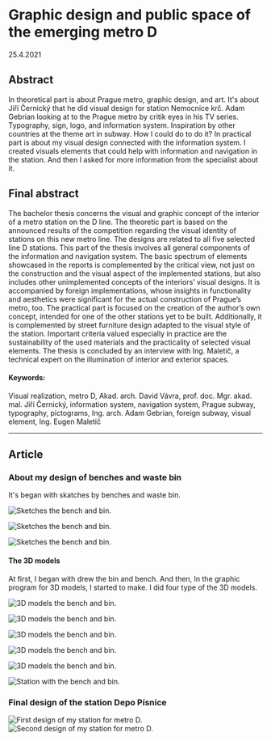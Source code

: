 # Graphic design and public space of the emerging metro D

25.4.2021

<!-- Content goes here… -->

## Abstract

In theoretical part is about Prague metro, graphic design, and art. It's about Jiří Černický that he did visual design for station Nemocnice krč. Adam Gebrian looking at to the Prague metro by critik eyes in his TV series. Typography, sign, logo, and information system. Inspiration by other countries at the theme art in subway. How I could do to do it? In practical part is about my visual design connected with the information system. I created visuals elements that could help with information and navigation in the station. And then I asked for more information from the specialist about it.

## Final abstract

The bachelor thesis concerns the visual and graphic concept of the interior of a metro station on the D line. The theoretic part is based on the announced results of the competition regarding the visual identity of stations on this new metro line. The designs are related to all five selected line D stations. This part of the thesis involves all general components of the information and navigation system. The basic spectrum of elements showcased in the reports is complemented by the critical view, not just on the construction and the visual aspect of the implemented stations, but also includes other unimplemented concepts of the interiors’ visual designs. It is accompanied by foreign implementations, whose insights in functionality and aesthetics were significant for the actual construction of Prague’s metro, too. The practical part is focused on the creation of the author’s own concept, intended for one of the other stations yet to be built. Additionally, it is complemented by street furniture design adapted to the visual style of the station. Important criteria valued especially in practice are the sustainability of the used materials and the practicality of selected visual elements. The thesis is concluded by an interview with Ing. Maletič, a technical expert on the illumination of interior and exterior spaces.

#### Keywords:

Visual realization, metro D, Akad. arch. David Vávra, prof. doc. Mgr. akad. mal. Jiří Černický, information system, navigation system, Prague subway, typography, pictograms, Ing. arch. Adam Gebrian, foreign subway, visual element, Ing. Eugen Maletič

---

## Article

### About my design of benches and waste bin

It's began with skatches by benches and waste bin.

![Sketches the bench and bin.](./img/bench-sketch-01.jpg)

![Sketches the bench and bin.](./img/bench-sketch-02.jpg)

![Sketches the bench and bin.](./img/bench-sketch-03.jpg)

#### The 3D models

At first, I began with drew the bin and bench. And then, In the graphic program for 3D models, I started to make. I did four type of the 3D models.


![3D models the bench and bin.](./img/bench01.jpg)

![3D models the bench and bin.](./img/bench02.jpg)

![3D models the bench and bin.](./img/bench03.jpg)

![3D models the bench and bin.](./img/bench04.jpg)

![3D models the bench and bin.](./img/bench05.png)

![Station with the bench and bin.](./img/bench-and-bin-in-station.jpg)


### Final design of the station Depo Písnice
<!-- Add an *optional* hero image to provide visual context. -->

![First design of my station for metro D.](./img/thesis-hero.png)
![Second design of my station for metro D.](./img/thesis-figure-1.png)
